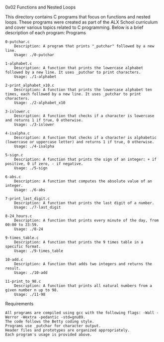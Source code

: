 0x02 Functions and Nested Loops

This directory contains C programs that focus on functions and nested loops. These programs were created as part of the ALX School curriculum and cover various topics related to C programming. Below is a brief description of each program:
Programs

    0-putchar.c
        Description: A program that prints "_putchar" followed by a new line.
        Usage: ./0-putchar

    1-alphabet.c
        Description: A function that prints the lowercase alphabet followed by a new line. It uses _putchar to print characters.
        Usage: ./1-alphabet

    2-print_alphabet_x10.c
        Description: A function that prints the lowercase alphabet ten times, each followed by a new line. It uses _putchar to print characters.
        Usage: ./2-alphabet_x10

    3-islower.c
        Description: A function that checks if a character is lowercase and returns 1 if true, 0 otherwise.
        Usage: ./3-islower

    4-isalpha.c
        Description: A function that checks if a character is alphabetic (lowercase or uppercase letter) and returns 1 if true, 0 otherwise.
        Usage: ./4-isalpha

    5-sign.c
        Description: A function that prints the sign of an integer: + if positive, 0 if zero, - if negative.
        Usage: ./5-sign

    6-abs.c
        Description: A function that computes the absolute value of an integer.
        Usage: ./6-abs

    7-print_last_digit.c
        Description: A function that prints the last digit of a number.
        Usage: ./7-last_digit

    8-24_hours.c
        Description: A function that prints every minute of the day, from 00:00 to 23:59.
        Usage: ./8-24

    9-times_table.c
        Description: A function that prints the 9 times table in a specific format.
        Usage: ./9-times_table

    10-add.c
        Description: A function that adds two integers and returns the result.
        Usage: ./10-add

    11-print_to_98.c
        Description: A function that prints all natural numbers from a given number n up to 98.
        Usage: ./11-98

Requirements

    All programs are compiled using gcc with the following flags: -Wall -Werror -Wextra -pedantic -std=gnu89.
    The code follows the Betty coding style.
    Programs use _putchar for character output.
    Header files and prototypes are organized appropriately.
    Each program's usage is provided above.
